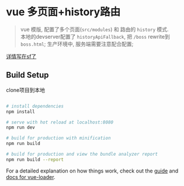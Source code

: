 # vue 多页面+history路由

> vue 模版, 配置了多个页面(`src/modules`) 和 路由的 `history` 模式. <br/>
> 本地的devserver配置了 `historyApiFallback`, 把 `/boss` rewrite到 `boss.html`; 生产环境中, 服务端需要注意配合配置;

[详情写在sf了](https://segmentfault.com/n/1330000015475464)

## Build Setup

clone项目到本地

``` bash

# install dependencies
npm install

# serve with hot reload at localhost:8080
npm run dev

# build for production with minification
npm run build

# build for production and view the bundle analyzer report
npm run build --report
```

For a detailed explanation on how things work, check out the [guide](http://vuejs-templates.github.io/webpack/) and [docs for vue-loader](http://vuejs.github.io/vue-loader).
